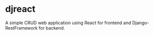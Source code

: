 # djreact

A simple CRUD web application using React for frontend and Django-RestFramework for backend.
